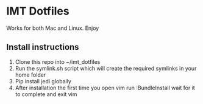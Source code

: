 IMT Dotfiles
===========

Works for both Mac and Linux. Enjoy

Install instructions
--------------------
1. Clone this repo into ~/imt_dotfiles
2. Run the symlink.sh script which will create the required symlinks in your home folder
3. Pip install jedi globally
4. After installation the first time you open vim run :BundleInstall wait for it to complete and exit vim

